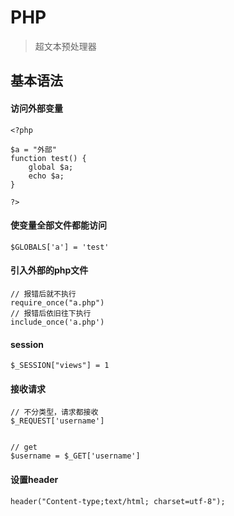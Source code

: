 # PHP
> 超文本预处理器

## 基本语法
#### 访问外部变量
```
<?php

$a = "外部"
function test() {
    global $a;
    echo $a;
}

?>
```

#### 使变量全部文件都能访问
```
$GLOBALS['a'] = 'test'
```

#### 引入外部的php文件
```
// 报错后就不执行
require_once("a.php")
// 报错后依旧往下执行
include_once('a.php')
```

#### session
```
$_SESSION["views"] = 1
```

#### 接收请求
```
// 不分类型，请求都接收
$_REQUEST['username']


// get
$username = $_GET['username']
```

#### 设置header 
```
header("Content-type;text/html; charset=utf-8");
```